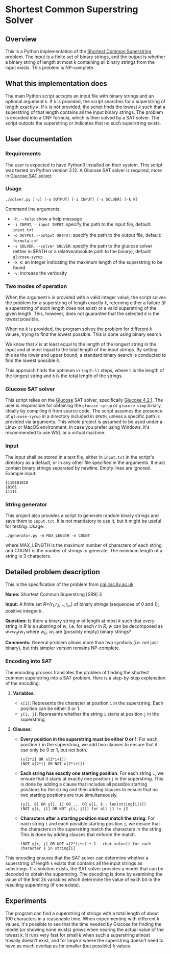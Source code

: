 # Shortest Common Superstring Solver

## Overview
This is a Python implementation of the [Shortest Common Superstring](https://cgi.csc.liv.ac.uk/~ped/teachadmin/COMP202/annotated_np.html/#p16) problem. The input is a finite set of binary strings, and the output is whether a binary string of length at most *k* containing all binary strings from the input exists. This problem is NP-complete.

## What this implementation does
The main Python script accepts an input file with binary strings and an optional argument `k`. If `k` is provided, the script searches for a superstring of length exactly *k*. If `k` is not provided, the script finds the lowest *k* such that a superstring of that length contains all the input binary strings. The problem is encoded into a CNF formula, which is then solved by a SAT solver. The script outputs the superstring or indicates that no such superstring exists.

## User documentation

### Requirements

The user is expected to have Python3 installed on their system. This script was tested on Python version 3.12.
A Glucose SAT solver is required, more in [Glucose SAT solver](#glucose-sat-solver).

### Usage
```
./solver.py [-v] [-o OUTPUT] [-i INPUT] [-s SOLVER] [-k K]
```
Command line arguments:
* `-h`, `--help`: show a help message
* `-i INPUT`, `--input INPUT`: specify the path to the input file, default: `input.txt`
* `-o OUTPUT`, `--output OUTPUT`: specify the path to the output file, default: `formula.cnf`
* `-s SOLVER`, `--solver SOLVER`: specify the path to the glucose solver (either in $PATH or a relative/absolute path to the binary), default: `glucose-syrup`
* `-k K`: an integer indicating the maximum length of the superstring to be found
* `-v`: increase the verbosity

### Two modes of operation
When the argument `k` is provided with a valid integer value, the script solves the problem for a superstring of length exactly *k*, returning either a failure (if a superstring of such length does not exist) or a valid superstring of the given length. This, however, does not guarantee that the selected *k* is the lowest possible.

When no *k* is provided, the program solves the problem for different *k* values, trying to find the lowest possible. This is done using binary search.

We know that *k* is at least equal to the length of the longest string in the input and at most equal to the total length of the input strings. By setting this as the lower and upper bound, a standard binary search is conducted to find the lowest possible *k*.

This approach finds the optimum in `log(h-l)` steps, where `l` is the length of the longest string and `h` is the total length of the strings.

### Glucose SAT solver
This script relies on the [Glucose](https://www.labri.fr/perso/lsimon/research/glucose/) SAT solver, specifically [Glucose 4.2.1](https://github.com/audemard/glucose). The user is responsible for obtaining the `glucose-syrup` or `glucose-simp` binary, ideally by compiling it from source code. The script assumes the presence of `glucose-syrup` in a directory included in `$PATH`, unless a specific path is provided via arguments.
This whole project is assumed to be used under a Linux or MacOS environment. In case you prefer using Windows, it's recommended to use WSL or a virtual machine.

### Input
The input shall be stored in a text file, either in `input.txt` in the script's directory as a default, or in any other file specified in the arguments. It must contain binary strings separated by newline. Empty lines are ignored. Example input:
```
1110101010
10101
11111
```

### String generator
This project also provides a script to generate random binary strings and save them to `input.txt`. It is not mandatory to use it, but it might be useful for testing.
Usage:
```
./generator.py -m MAX_LENGTH -n COUNT
```
where MAX_LENGTH is the maximum number of characters of each string and COUNT is the number of strings to generate. The minimum length of a string is 3 characters.

## Detailed problem description

This is the specification of the problem from [cgi.csc.liv.ac.uk](https://cgi.csc.liv.ac.uk/~ped/teachadmin/COMP202/annotated_np.html/#p16)

**Name:** Shortest Common Superstring [SR9] 3

**Input:** A finite set *R={r<sub>1</sub>,r<sub>2</sub>,...,r<sub>m</sub>}* of binary strings (sequences of *0* and *1*); positive integer *k*.

**Question:** Is there a binary string *w* of length at most *k* such that every string in *R* is a substring of *w*, i.e. for each *r* in *R*, *w* can be decomposed as *w=w<sub>0</sub>rw<sub>1</sub>* where *w<sub>0</sub>*, *w<sub>1</sub>* are (possibly empty) binary strings?

**Comments:** General problem allows more than two symbols (i.e. not just binary), but this simpler version remains NP-complete.

### Encoding into SAT
The encoding process translates the problem of finding the shortest common superstring into a SAT problem. Here is a step-by-step explanation of the encoding:

1. **Variables**:
    - `x[i]`: Represents the character at position `i` in the superstring. Each position can be either 0 or 1.
    - `y[i, j]`: Represents whether the string `i` starts at position `j` in the superstring.

2. **Clauses**:
    - **Every position in the superstring must be either 0 or 1**:
        For each position `i` in the superstring, we add two clauses to ensure that it can only be 0 or 1, but not both.
        ```
        (x[2*i] OR x[2*i+1])
        (NOT x[2*i] OR NOT x[2*i+1])
        ```

    - **Each string has exactly one starting position**:
        For each string `i`, we ensure that it starts at exactly one position `j` in the superstring. This is done by adding a clause that includes all possible starting positions for the string and then adding clauses to ensure that no two starting positions are true simultaneously.
        ```
        (y[i, 0] OR y[i, 1] OR ... OR y[i, k - len(string[i])])
        (NOT y[i, j1] OR NOT y[i, j2]) for all j1 != j2
        ```

    - **Characters after a starting position must match the string**:
        For each string `i` and each possible starting position `j`, we ensure that the characters in the superstring match the characters in the string. This is done by adding clauses that enforce the match.
        ```
        (NOT y[i, j] OR NOT x[2*(j+s) + 1 - char_value]) for each character s in string[i]
        ```

This encoding ensures that the SAT solver can determine whether a superstring of length `k` exists that contains all the input strings as substrings. If a solution exists, the SAT solver provides a model that can be decoded to obtain the superstring. The decoding is done by examining the value of the first 2k variables which determine the value of each bit in the resulting superstring (if one exists).

## Experiments
The program can find a superstring of strings with a total length of about 100 characters in a reasonable time.
When experimenting with different *k* values, it's possible to see that the time needed by Glucose for finding the model (or showing none exists) grows when nearing the actual value of the lowest *k*. It runs very fast for small *k* when such a superstring almost trivially doesn't exist, and for large *k* where the superstring doesn't need to have as much overlap as for smaller (but possible) *k* values.